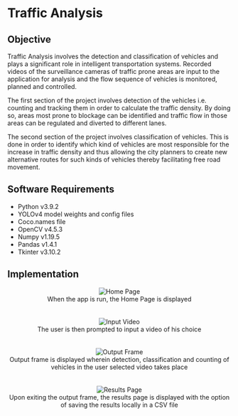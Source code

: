 # Traffic Analysis

## Objective

Traffic Analysis involves the detection and classification of vehicles and plays a significant role in intelligent transportation systems. Recorded videos of the surveillance cameras of traffic prone areas are input to the application for analysis and the flow sequence of vehicles is monitored, planned and controlled.

The first section of the project involves detection of the vehicles i.e. counting and tracking them in order to calculate the traffic density. By doing so, areas most prone to blockage can be identified and traffic flow in those areas can be regulated and diverted to different lanes.

The second section of the project involves classification of vehicles. This is done in order to identify which kind of vehicles are most responsible for the increase in traffic density and thus allowing the city planners to create new alternative routes for such kinds of vehicles thereby facilitating free road movement.

## Software Requirements

-   Python v3.9.2
-   YOLOv4 model weights and config files
-   Coco.names file
-   OpenCV v4.5.3
-   Numpy v1.19.5
-   Pandas v1.4.1
-   Tkinter v3.10.2

## Implementation

<div align="center">
  <img src="https://user-images.githubusercontent.com/63476604/160245731-524aa3ba-5354-4426-8abd-eabc35704e0a.png" alt="Home Page">
  <div>When the app is run, the Home Page is displayed</div>
</div>
<br>
<br>
<div align="center">
  <img src="https://user-images.githubusercontent.com/63476604/160245292-742fde8b-93c8-42ad-9a74-5bbd12fcc176.png" alt="Input Video">
  <div>The user is then prompted to input a video of his choice</div>
</div>
<br>
<br>
<div align="center">
  <img src="https://user-images.githubusercontent.com/63476604/160245430-c3de3fa9-aa2f-4d6f-96f9-1b0a23122ea7.png" alt="Output Frame">
  <div>Output frame is displayed wherein detection, classification and counting of vehicles in the user selected video takes place</div>
</div>
<br>
<br>
<div align="center">
  <img src="https://user-images.githubusercontent.com/63476604/160245518-cec0065b-93d5-4d43-ae79-5f10962c9752.png" alt="Results Page">
  <div>Upon exiting the output frame, the results page is displayed with the option of saving the results locally in a CSV file</div>
</div>
<br>
